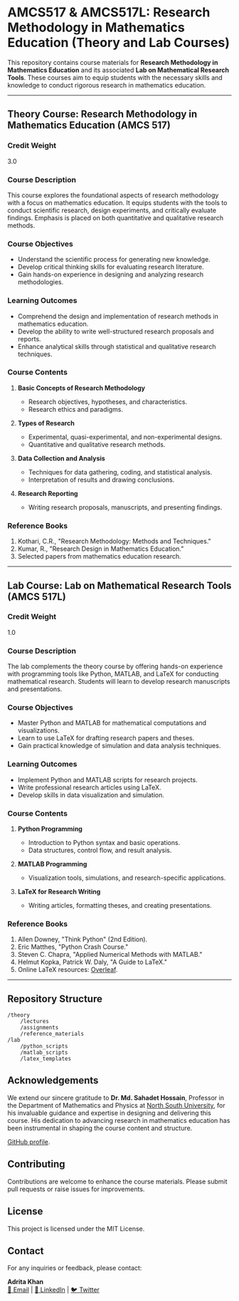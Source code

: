 # AMCS517 & AMCS517L: Research Methodology in Mathematics Education (Theory and Lab Courses)

This repository contains course materials for **Research Methodology in Mathematics Education** and its associated **Lab on Mathematical Research Tools**. These courses aim to equip students with the necessary skills and knowledge to conduct rigorous research in mathematics education.

---

## Theory Course: Research Methodology in Mathematics Education (AMCS 517)

### Credit Weight
3.0

### Course Description
This course explores the foundational aspects of research methodology with a focus on mathematics education. It equips students with the tools to conduct scientific research, design experiments, and critically evaluate findings. Emphasis is placed on both quantitative and qualitative research methods.

### Course Objectives
- Understand the scientific process for generating new knowledge.
- Develop critical thinking skills for evaluating research literature.
- Gain hands-on experience in designing and analyzing research methodologies.

### Learning Outcomes
- Comprehend the design and implementation of research methods in mathematics education.
- Develop the ability to write well-structured research proposals and reports.
- Enhance analytical skills through statistical and qualitative research techniques.

### Course Contents
1. **Basic Concepts of Research Methodology**
   - Research objectives, hypotheses, and characteristics.
   - Research ethics and paradigms.

2. **Types of Research**
   - Experimental, quasi-experimental, and non-experimental designs.
   - Quantitative and qualitative research methods.

3. **Data Collection and Analysis**
   - Techniques for data gathering, coding, and statistical analysis.
   - Interpretation of results and drawing conclusions.

4. **Research Reporting**
   - Writing research proposals, manuscripts, and presenting findings.

### Reference Books
1. Kothari, C.R., "Research Methodology: Methods and Techniques."
2. Kumar, R., "Research Design in Mathematics Education."
3. Selected papers from mathematics education research.

---

## Lab Course: Lab on Mathematical Research Tools (AMCS 517L)

### Credit Weight
1.0

### Course Description
The lab complements the theory course by offering hands-on experience with programming tools like Python, MATLAB, and LaTeX for conducting mathematical research. Students will learn to develop research manuscripts and presentations.

### Course Objectives
- Master Python and MATLAB for mathematical computations and visualizations.
- Learn to use LaTeX for drafting research papers and theses.
- Gain practical knowledge of simulation and data analysis techniques.

### Learning Outcomes
- Implement Python and MATLAB scripts for research projects.
- Write professional research articles using LaTeX.
- Develop skills in data visualization and simulation.

### Course Contents
1. **Python Programming**
   - Introduction to Python syntax and basic operations.
   - Data structures, control flow, and result analysis.

2. **MATLAB Programming**
   - Visualization tools, simulations, and research-specific applications.

3. **LaTeX for Research Writing**
   - Writing articles, formatting theses, and creating presentations.

### Reference Books
1. Allen Downey, "Think Python" (2nd Edition).
2. Eric Matthes, "Python Crash Course."
3. Steven C. Chapra, "Applied Numerical Methods with MATLAB."
4. Helmut Kopka, Patrick W. Daly, "A Guide to LaTeX."
5. Online LaTeX resources: [Overleaf](https://www.overleaf.com/).

---

## Repository Structure

```
/theory
    /lectures
    /assignments
    /reference_materials
/lab
    /python_scripts
    /matlab_scripts
    /latex_templates
```




## Acknowledgements

We extend our sincere gratitude to **Dr. Md. Sahadet Hossain**, Professor in the Department of Mathematics and Physics at [North South University](https://www.northsouth.edu/faculty-members/seps/mathematics-physics/dr.-md.-sahadet-hossain-mth.html), for his invaluable guidance and expertise in designing and delivering this course. His dedication to advancing research in mathematics education has been instrumental in shaping the course content and structure.

[GitHub profile](https://github.com/SahadetNSU).


## Contributing
Contributions are welcome to enhance the course materials. Please submit pull requests or raise issues for improvements.

## License
This project is licensed under the MIT License.

## Contact

For any inquiries or feedback, please contact:

**Adrita Khan**  
[📧 Email](mailto:adrita.khan.official@gmail.com) | [🔗 LinkedIn](https://www.linkedin.com/in/adrita-khan) | [🐦 Twitter](https://x.com/Adrita_)


